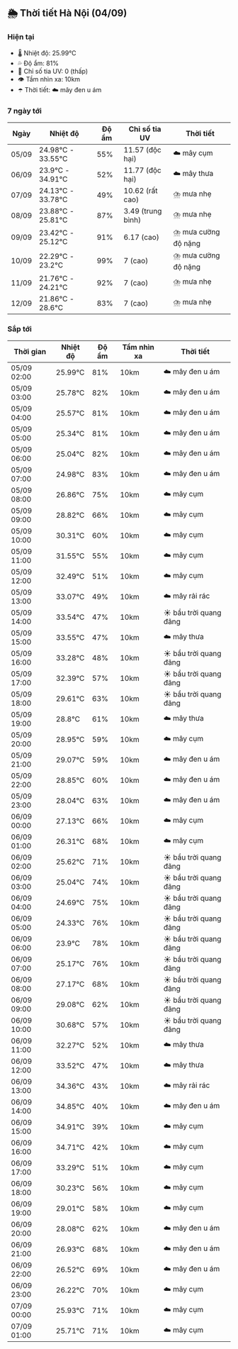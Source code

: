 ## 🌦️ Thời tiết Hà Nội (04/09)

### Hiện tại

- 🌡️ Nhiệt độ: 25.99℃
- 💦 Độ ẩm: 81%
- 🌟 Chỉ số tia UV: 0 (thấp)
- 👁️ Tầm nhìn xa: 10km
- ☂️ Thời tiết: ☁️ mây đen u ám

### 7 ngày tới

| Ngày | Nhiệt độ | Độ ẩm | Chỉ số tia UV | Thời tiết |
| --- | --- | --- | --- | --- |
| 05/09 | 24.98℃ - 33.55℃ | 55% | 11.57 (độc hại) | ☁️ mây cụm |
| 06/09 | 23.9℃ - 34.91℃ | 52% | 11.77 (độc hại) | ☁️ mây thưa |
| 07/09 | 24.13℃ - 33.78℃ | 49% | 10.62 (rất cao) | ⛈️ mưa nhẹ |
| 08/09 | 23.88℃ - 25.81℃ | 87% | 3.49 (trung bình) | ⛈️ mưa nhẹ |
| 09/09 | 23.42℃ - 25.12℃ | 91% | 6.17 (cao) | ⛈️ mưa cường độ nặng |
| 10/09 | 22.29℃ - 23.2℃ | 99% | 7 (cao) | ⛈️ mưa cường độ nặng |
| 11/09 | 21.76℃ - 24.21℃ | 92% | 7 (cao) | ⛈️ mưa nhẹ |
| 12/09 | 21.86℃ - 28.6℃ | 83% | 7 (cao) | ⛈️ mưa nhẹ |

### Sắp tới

| Thời gian | Nhiệt độ | Độ ẩm | Tầm nhìn xa | Thời tiết |
| --- | --- | --- | --- | --- |
| 05/09 02:00 | 25.99℃ | 81% | 10km | ☁️ mây đen u ám |
| 05/09 03:00 | 25.78℃ | 82% | 10km | ☁️ mây đen u ám |
| 05/09 04:00 | 25.57℃ | 81% | 10km | ☁️ mây đen u ám |
| 05/09 05:00 | 25.34℃ | 81% | 10km | ☁️ mây đen u ám |
| 05/09 06:00 | 25.04℃ | 82% | 10km | ☁️ mây đen u ám |
| 05/09 07:00 | 24.98℃ | 83% | 10km | ☁️ mây đen u ám |
| 05/09 08:00 | 26.86℃ | 75% | 10km | ☁️ mây cụm |
| 05/09 09:00 | 28.82℃ | 66% | 10km | ☁️ mây cụm |
| 05/09 10:00 | 30.31℃ | 60% | 10km | ☁️ mây cụm |
| 05/09 11:00 | 31.55℃ | 55% | 10km | ☁️ mây cụm |
| 05/09 12:00 | 32.49℃ | 51% | 10km | ☁️ mây cụm |
| 05/09 13:00 | 33.07℃ | 49% | 10km | ☁️ mây rải rác |
| 05/09 14:00 | 33.54℃ | 47% | 10km | ☀️ bầu trời quang đãng |
| 05/09 15:00 | 33.55℃ | 47% | 10km | ☁️ mây thưa |
| 05/09 16:00 | 33.28℃ | 48% | 10km | ☀️ bầu trời quang đãng |
| 05/09 17:00 | 32.39℃ | 57% | 10km | ☀️ bầu trời quang đãng |
| 05/09 18:00 | 29.61℃ | 63% | 10km | ☀️ bầu trời quang đãng |
| 05/09 19:00 | 28.8℃ | 61% | 10km | ☁️ mây thưa |
| 05/09 20:00 | 28.95℃ | 59% | 10km | ☁️ mây cụm |
| 05/09 21:00 | 29.07℃ | 59% | 10km | ☁️ mây đen u ám |
| 05/09 22:00 | 28.85℃ | 60% | 10km | ☁️ mây đen u ám |
| 05/09 23:00 | 28.04℃ | 63% | 10km | ☁️ mây đen u ám |
| 06/09 00:00 | 27.13℃ | 66% | 10km | ☁️ mây cụm |
| 06/09 01:00 | 26.31℃ | 68% | 10km | ☁️ mây cụm |
| 06/09 02:00 | 25.62℃ | 71% | 10km | ☀️ bầu trời quang đãng |
| 06/09 03:00 | 25.04℃ | 74% | 10km | ☀️ bầu trời quang đãng |
| 06/09 04:00 | 24.69℃ | 75% | 10km | ☀️ bầu trời quang đãng |
| 06/09 05:00 | 24.33℃ | 76% | 10km | ☀️ bầu trời quang đãng |
| 06/09 06:00 | 23.9℃ | 78% | 10km | ☀️ bầu trời quang đãng |
| 06/09 07:00 | 25.17℃ | 76% | 10km | ☀️ bầu trời quang đãng |
| 06/09 08:00 | 27.17℃ | 68% | 10km | ☀️ bầu trời quang đãng |
| 06/09 09:00 | 29.08℃ | 62% | 10km | ☀️ bầu trời quang đãng |
| 06/09 10:00 | 30.68℃ | 57% | 10km | ☀️ bầu trời quang đãng |
| 06/09 11:00 | 32.27℃ | 52% | 10km | ☁️ mây thưa |
| 06/09 12:00 | 33.52℃ | 47% | 10km | ☁️ mây thưa |
| 06/09 13:00 | 34.36℃ | 43% | 10km | ☁️ mây rải rác |
| 06/09 14:00 | 34.85℃ | 40% | 10km | ☁️ mây đen u ám |
| 06/09 15:00 | 34.91℃ | 39% | 10km | ☁️ mây cụm |
| 06/09 16:00 | 34.71℃ | 42% | 10km | ☁️ mây cụm |
| 06/09 17:00 | 33.29℃ | 51% | 10km | ☁️ mây cụm |
| 06/09 18:00 | 30.23℃ | 56% | 10km | ☁️ mây cụm |
| 06/09 19:00 | 29.01℃ | 58% | 10km | ☁️ mây cụm |
| 06/09 20:00 | 28.08℃ | 62% | 10km | ☁️ mây đen u ám |
| 06/09 21:00 | 26.93℃ | 68% | 10km | ☁️ mây đen u ám |
| 06/09 22:00 | 26.52℃ | 69% | 10km | ☁️ mây đen u ám |
| 06/09 23:00 | 26.22℃ | 70% | 10km | ☁️ mây cụm |
| 07/09 00:00 | 25.93℃ | 71% | 10km | ☁️ mây cụm |
| 07/09 01:00 | 25.71℃ | 71% | 10km | ☁️ mây cụm |
